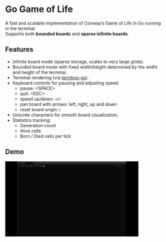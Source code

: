 # Go Game of Life

A fast and scalable implementation of Conway’s Game of Life in Go running in the terminal.  
Supports both **bounded boards** and **sparse infinite boards**.

## Features

- Infinite board mode (sparse storage, scales to very large grids).
- Bounded board mode with fixed width/height determined by the widht and height of the terminal.
- Terminal rendering (via [termbox-go](https://github.com/nsf/termbox-go)).
- Keyboard controls for pausing and adjusting speed.
  - pause: \<SPACE\>
  - quit: \<ESC\>
  - speed up/down: +/-
  - pan board with arrows: left, right, up and down 
  - reset board origin: r
- Unicode characters for smooth board visualization.
- Statistics tracking:
    - Generation count
    - Alive cells
    - Born / Died cells per tick

## Demo
![Demo](./doc/go-life.gif)

